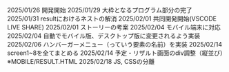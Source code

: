 2025/01/26 開発開始
2025/01/29 大枠となるプログラム部分の完了
2025/01/31 resultにおけるネストの解消
2025/02/01 共同開発開始(VSCODE LIVE SHARE)
2025/02/01 ストーリーの考案
2025/02/04 モバイル端末に対応
2025/02/04 自動でモバイル版、デスクトップ版に変更されるよう実装
2025/02/06 ハンバーガーメニュー（っていう要素の名前）を実装
2025/02/14 screen1~8を全てまとめる
2025/02/14 予定・リザルト画面のdiv調整（縦並び）※MOBILE/RESULT.HTML
2025/02/18 JS, CSSの分離
